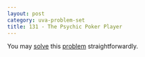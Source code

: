 ```yaml
---
layout: post
category: uva-problem-set
title: 131 - The Psychic Poker Player
---
```


You may
[solve](https://github.com/clchiou/uva-problem-set/blob/master/solved/131/131.cc)
this
[problem](http://uva.onlinejudge.org/index.php?option=com_onlinejudge&Itemid=8&category=3&page=show_problem&problem=67)
straightforwardly.
